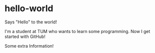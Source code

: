 # hello-world
Says "Hello" to the world!

I'm a student at TUM who wants to learn some programming.
Now I get started with GitHub!

Some extra Information!
